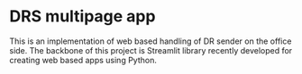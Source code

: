 # DRS multipage app
This is an implementation of web based handling of DR sender on the office side.
The backbone of this project is Streamlit library recently developed for creating web based apps using Python.

